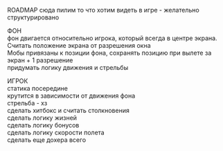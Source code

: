 ROADMAP 
сюда пилим то что хотим видеть в игре - желательно структурировано


ФОН  
фон двигается относительно игрока, который всегда в центре экрана. Считать положение экрана от разрешения окна  
Мобы привязаны к позиции фона, сохранять позицию при вылете за экран + 1 разрешение  
придумать логику движения и стрельбы  
  
ИГРОК  
статика посередине  
крутится в зависимости от движения фона  
стрельба - хз  
сделать хитбокс и считать столкновения  
сделать логику жизней  
сделать логику бонусов  
сделать логику скорости полета  
сделать еще дохера всего  
